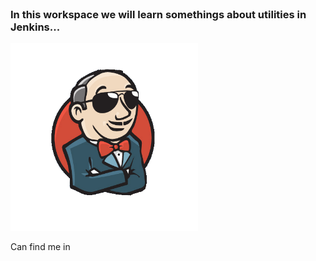 <br>

### In this workspace we will learn somethings about utilities in Jenkins...
<img src="../assets/jenkins.png" style="width: 300px">

<br>

Can find me in 